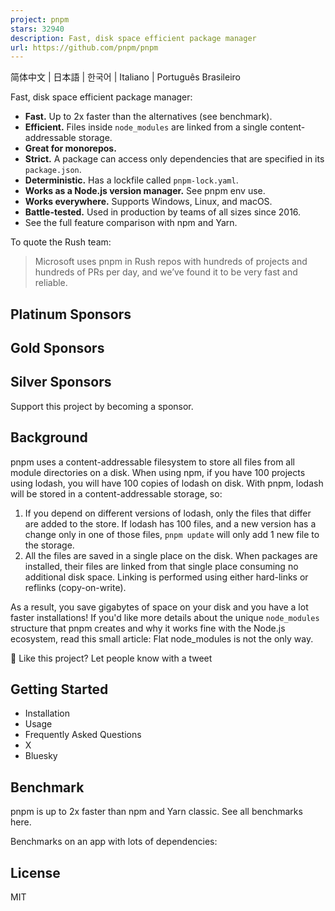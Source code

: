 ```yaml
---
project: pnpm
stars: 32940
description: Fast, disk space efficient package manager
url: https://github.com/pnpm/pnpm
---
```


简体中文 | 日本語 | 한국어 | Italiano | Português Brasileiro

Fast, disk space efficient package manager:

-   **Fast.** Up to 2x faster than the alternatives (see benchmark).
-   **Efficient.** Files inside `node_modules` are linked from a single content-addressable storage.
-   **Great for monorepos.**
-   **Strict.** A package can access only dependencies that are specified in its `package.json`.
-   **Deterministic.** Has a lockfile called `pnpm-lock.yaml`.
-   **Works as a Node.js version manager.** See pnpm env use.
-   **Works everywhere.** Supports Windows, Linux, and macOS.
-   **Battle-tested.** Used in production by teams of all sizes since 2016.
-   See the full feature comparison with npm and Yarn.

To quote the Rush team:

> Microsoft uses pnpm in Rush repos with hundreds of projects and hundreds of PRs per day, and we’ve found it to be very fast and reliable.

Platinum Sponsors
-----------------

Gold Sponsors
-------------

Silver Sponsors
---------------

Support this project by becoming a sponsor.

Background
----------

pnpm uses a content-addressable filesystem to store all files from all module directories on a disk. When using npm, if you have 100 projects using lodash, you will have 100 copies of lodash on disk. With pnpm, lodash will be stored in a content-addressable storage, so:

1.  If you depend on different versions of lodash, only the files that differ are added to the store. If lodash has 100 files, and a new version has a change only in one of those files, `pnpm update` will only add 1 new file to the storage.
2.  All the files are saved in a single place on the disk. When packages are installed, their files are linked from that single place consuming no additional disk space. Linking is performed using either hard-links or reflinks (copy-on-write).

As a result, you save gigabytes of space on your disk and you have a lot faster installations! If you'd like more details about the unique `node_modules` structure that pnpm creates and why it works fine with the Node.js ecosystem, read this small article: Flat node\_modules is not the only way.

💖 Like this project? Let people know with a tweet

Getting Started
---------------

-   Installation
-   Usage
-   Frequently Asked Questions
-   X
-   Bluesky

Benchmark
---------

pnpm is up to 2x faster than npm and Yarn classic. See all benchmarks here.

Benchmarks on an app with lots of dependencies:

License
-------

MIT
